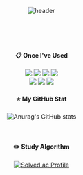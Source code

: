 <div align="center">
  
  ![header](https://capsule-render.vercel.app/api?type=Waving&text=Hosae0905%20GitHub&fontColor=d6ace6)  

</br>
</br>

</br>

####  :clipboard: Once I've Used 


  <img src="https://img.shields.io/badge/java-007396?style=for-the-badge&logo=java&logoColor=white"> 
  <img src="https://img.shields.io/badge/html5-E34F26?style=for-the-badge&logo=html5&logoColor=white">
  <img src="https://img.shields.io/badge/css-1572B6?style=for-the-badge&logo=css3&logoColor=white">
  <img src="https://img.shields.io/badge/javascript-F7DF1E?style=for-the-badge&logo=JS&logoColor=white">
  </br>
  
  <img src="https://img.shields.io/badge/react-61DAFB?style=for-the-badge&logo=React&logoColor=white">
  <img src="https://img.shields.io/badge/mysql-4479A1?style=for-the-badge&logo=mysql&logoColor=white">
  <img src="https://img.shields.io/badge/Spring Boot-6DB33F?style=for-the-badge&logo=Spring Boot&logoColor=white">
  
  </br>

#### :star: My GitHub Stat
  ![Anurag's GitHub stats](https://github-readme-stats.vercel.app/api?username=Hosae0905&show_icons=true&theme=radical)
  
  </br>
  
#### :pencil2: Study Algorithm
  [![Solved.ac Profile](http://mazassumnida.wtf/api/v2/generate_badge?boj=horolrolro9)](https://solved.ac/horolrolro9)

  
</div>
